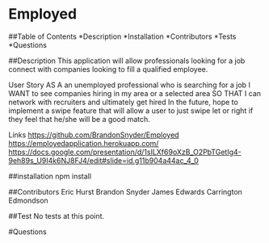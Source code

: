 # Employed

##Table of Contents
*Description
*Installation
*Contributors
*Tests
*Questions


##Description
This application will allow professionals looking for a job connect with companies looking to fill a qualified employee. 

User Story
AS A an unemployed professional who is searching for a job
I WANT to see companies hiring in my area or a selected area 
SO THAT I can network with recruiters and ultimately get hired
In the future, hope to implement a swipe feature that will allow a user to just swipe let or right if they feel that he/she will be a good match.

Links
https://github.com/BrandonSnyder/Employed
https://employedapplication.herokuapp.com/
https://docs.google.com/presentation/d/1sILXf69oXzB_O2PbTGetIg4-9eh89s_U9I4k6NJ8FJ4/edit#slide=id.g11b904a44ac_4_0


##installation
npm install

##Contributors
Eric Hurst
Brandon Snyder
James Edwards
Carrington Edmondson

##Test
No tests at this point.

#Questions



